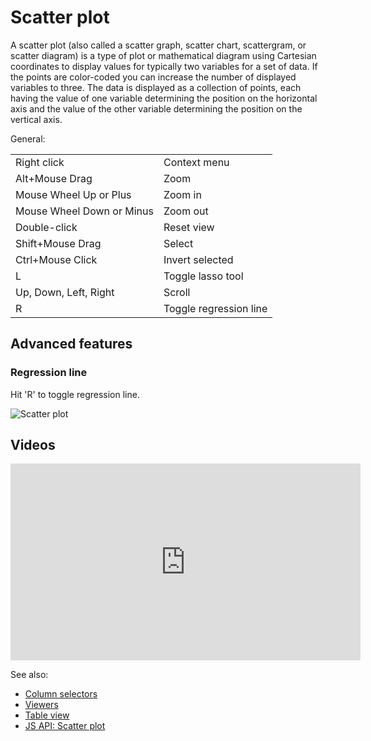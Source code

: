 <!-- TITLE: Scatter plot -->
<!-- SUBTITLE: -->

# Scatter plot

A scatter plot (also called a scatter graph, scatter chart, scattergram, or scatter diagram) is a
type of plot or mathematical diagram using Cartesian coordinates to display values for typically two
variables for a set of data. If the points are color-coded you can increase the number of displayed
variables to three. The data is displayed as a collection of points, each having the value of one
variable determining the position on the horizontal axis and the value of the other variable
determining the position on the vertical axis.

General:

|                           |                        |
|---------------------------|------------------------|
| Right click               | Context menu           |
| Alt+Mouse Drag            | Zoom                   |
| Mouse Wheel Up or Plus    | Zoom in                |
| Mouse Wheel Down or Minus | Zoom out               |
| Double-click              | Reset view             |
| Shift+Mouse Drag          | Select                 |
| Ctrl+Mouse Click          | Invert selected        |
| L                         | Toggle lasso tool      |
| Up, Down, Left, Right     | Scroll                 |
| R                         | Toggle regression line |

## Advanced features

### Regression line

Hit 'R' to toggle regression line.

![Scatter plot](../../uploads/gifs/scatter-plot.gif "scatter plot")

## Videos

<iframe width="560" height="315" src="https://www.youtube.com/embed/7MBXWzdC0-I?start=214" frameborder="0" allow="accelerometer; autoplay; clipboard-write; encrypted-media; gyroscope; picture-in-picture" allowfullscreen></iframe>

See also:
 
* [Column selectors](column-selectors.md)
* [Viewers](../viewers.md)
* [Table view](../../overview/table-view.md)
* [JS API: Scatter plot](https://public.datagrok.ai/js/samples/ui/viewers/types/scatter-plot)
